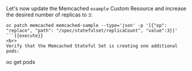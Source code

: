 Let's now update the Memcached `example` Custom Resource and increase the desired number of replicas to `3`:

```
oc patch memcached memcached-sample --type='json' -p '[{"op": "replace", "path": "/spec/statefulset/replicaCount", "value":3}]'
```{{execute}}
<br>
Verify that the Memcached Stateful Set is creating one additional pods:

```
oc get pods
```{{execute}}

